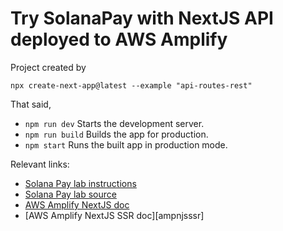 # Try SolanaPay with NextJS API deployed to AWS Amplify

Project created by

```
npx create-next-app@latest --example "api-routes-rest"
```

That said,

- `npm run dev` Starts the development server.
- `npm run build` Builds the app for production.
- `npm start` Runs the built app in production mode.

Relevant links:

- [Solana Pay lab instructions][spt]
- [Solana Pay lab source][sps]
- [AWS Amplify NextJS doc][ampnjs]
- [AWS Amplify NextJS SSR doc][ampnjsssr]

[spt]: https://solana.com/developers/courses/solana-pay/solana-pay#1-starter
[sps]: https://github.com/Unboxed-Software/solana-scavenger-hunt-app/tree/starter
[ampnjs]: https://docs.aws.amazon.com/amplify/latest/userguide/getting-started-next.html
[awpnjsssr]: https://docs.aws.amazon.com/amplify/latest/userguide/server-side-rendering-amplify.html
